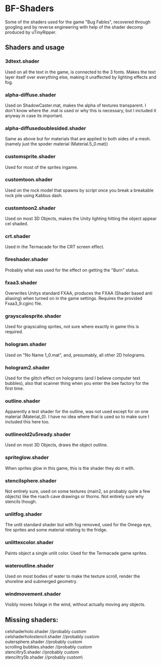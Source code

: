 # BF-Shaders
Some of the shaders used for the game "Bug Fables", recovered through googling and by reverse engineering with help of the shader decomp produced by uTinyRipper.
## Shaders and usage
### 3dtext.shader
Used on all the text in the game, is connected to the 3 fonts. Makes the text layer itself over everything else, making it unaffected by lighting effects and fog.
### alpha-diffuse.shader
Used on ShadowCaster.mat, makes the alpha of textures transparent. I don't know where the .mat is used or why this is necessary, but I included it anyway in case its important.
### alpha-diffusedoublesided.shader
Same as above but for materials that are applied to both sides of a mesh. (namely just the spoder material (Material.5_0.mat))
### customsprite.shader
Used for most of the sprites ingame.
### customtoon.shader
Used on the rock model that spawns by script once you break a breakable rock pile using Kabbus dash.
### customtoon2.shader
Used on most 3D Objects, makes the Unity lighting hitting the object appear cel shaded.
### crt.shader
Used in the Termacade for the CRT screen effect.
### fireshader.shader
Probably what was used for the effect on getting the "Burn" status.
### fxaa3.shader
Overwrites Unitys standard FXAA, produces the FXAA (Shader based anti aliasing) when turned on in the game settings. Requires the provided Fxaa3_9.cginc file.
### grayscalesprite.shader
Used for grayscaling sprites, not sure where exactly in game this is required.
### hologram.shader
Used on "No Name 1_0.mat", and, presumably, all other 2D holograms.
### hologram2.shader
Used for the glitch effect on holograms (and I believe computer text bubbles), also that scanner thing when you enter the bee factory for the first time.
### outline.shader
Apparently a test shader for the outline, was not used except for on one material (Material_0). I have no idea where that is used so to make sure I included this here too.
### outlineold2u5ready.shader
Used on most 3D Objects, draws the object outline.
### spriteglow.shader
When sprites glow in this game, this is the shader they do it with.
### stencilsphere.shader
Not entirely sure, used on some textures (main2, so probably quite a few objects) like the roach cave drawings or thorns. Not entirely sure why stencils though.
### unlitfog.shader
The unlit standard shader but with fog removed, used for the Omega eye, fire sprites and some material relating to the fridge.
### unlittexcolor.shader
Paints object a single unlit color. Used for the Termacade game sprites.
### wateroutline.shader
Used on most bodies of water to make the texture scroll, render the shoreline and submerged geometry.
### windmovement.shader
Visibly moves foilage in the wind, without actually moving any objects.

## Missing shaders:
celshaderholo.shader			//probably custom\
celshaderholostencil.shader		//probably custom\
outersphere.shader				//probably custom\
scrolling bubbles.shader		//probably custom\
stenciltry5.shader				//probably custom\
stenciltry5b.shader				//probably custom\

